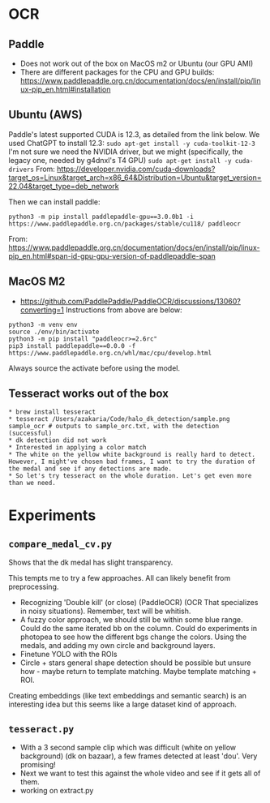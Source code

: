 # OCR
## Paddle
* Does not work out of the box on MacOS m2 or Ubuntu (our GPU AMI)
* There are different packages for the CPU and GPU builds:
https://www.paddlepaddle.org.cn/documentation/docs/en/install/pip/linux-pip_en.html#installation

## Ubuntu (AWS)
Paddle's latest supported CUDA is 12.3, as detailed from the link below. We used ChatGPT to install 12.3: 
`sudo apt-get install -y cuda-toolkit-12-3`
I'm not sure we need the NVIDIA driver, but we might (specifically, the legacy one, needed by g4dnxl's T4 GPU)
`sudo apt-get install -y cuda-drivers`
From:
https://developer.nvidia.com/cuda-downloads?target_os=Linux&target_arch=x86_64&Distribution=Ubuntu&target_version=22.04&target_type=deb_network

Then we can install paddle:
```
python3 -m pip install paddlepaddle-gpu==3.0.0b1 -i https://www.paddlepaddle.org.cn/packages/stable/cu118/ paddleocr
```
From:
https://www.paddlepaddle.org.cn/documentation/docs/en/install/pip/linux-pip_en.html#span-id-gpu-gpu-version-of-paddlepaddle-span

## MacOS M2
* https://github.com/PaddlePaddle/PaddleOCR/discussions/13060?converting=1
Instructions from above are below:
```
python3 -m venv env
source ./env/bin/activate
python3 -m pip install "paddleocr>=2.6rc"
pip3 install paddlepaddle==0.0.0 -f https://www.paddlepaddle.org.cn/whl/mac/cpu/develop.html
```
Always source the activate before using the model.

## Tesseract works out of the box
    * brew install tesseract
    * tesseract /Users/azakaria/Code/halo_dk_detection/sample.png sample_ocr # outputs to sample_orc.txt, with the detection (successful)
    * dk detection did not work
    * Interested in applying a color match
    * The white on the yellow white background is really hard to detect. However, I might've chosen bad frames, I want to try the duration of the medal and see if any detections are made.
    * So let's try tesseract on the whole duration. Let's get even more than we need.



# Experiments
## `compare_medal_cv.py`
Shows that the dk medal has slight transparency.

This tempts me to try a few approaches. All can likely benefit from preprocessing.
* Recognizing 'Double kill' (or close) (PaddleOCR) (OCR That specializes in noisy situations). Remember, text will be whitish.
* A fuzzy color approach, we should still be within some blue range. Could do the same iterated bb on the column. Could do experiments in photopea to see how the different bgs change the colors. Using the medals, and adding my own circle and background layers.
* Finetune YOLO with the ROIs
* Circle + stars general shape detection should be possible but unsure how - maybe return to template matching. Maybe template matching + ROI.

Creating embeddings (like text embeddings and semantic search) is an interesting idea but this seems like a large dataset kind of approach.

## `tesseract.py`
* With a 3 second sample clip which was difficult (white on yellow background) (dk on bazaar), a few frames detected at least  'dou'. Very promising! 
* Next we want to test this against the whole video and see if it gets all of them.
* working on extract.py